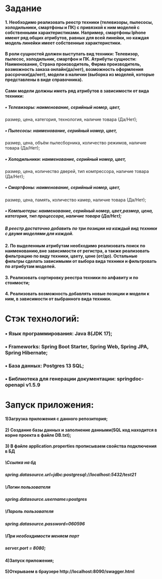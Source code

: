 # Задание
 
#### 1.	Необходимо реализовать реестр техники (телевизоры, пылесосы, холодильники, смартфоны и ПК) с привязкой к ним моделей с собственными характеристиками. Например, смартфоны Iphone имеют ряд общих атрибутов, равных для всей линейки, но каждая модель линейки имеет собственные характеристики.
#### В роли сущностей должен выступать вид техники: Телевизор, пылесос, холодильник, смартфон и ПК. Атрибуты сущности: Наименование, Страна производитель, Фирма производитель, возможность заказа онлайн(да/нет), возможность оформления рассрочки(да/нет), модели в наличии (выборка из моделей, которые представлены в виде справочника).
#### Сами модели должны иметь ряд атрибутов в зависимости от вида техники: 
 ##### •	Телевизоры: наименование, серийный номер, цвет,
 размер, цена, категория, технология, наличие товара (Да/Нет);
##### •	Пылесосы: наименование, серийный номер, цвет,
 размер, цена, объём пылесборника, количество режимов, наличие товара (Да/Нет);
##### •	Холодильники: наименование, серийный номер, цвет,
 размер, цена, количество дверей, тип компрессора, наличие товара (Да/Нет);
##### •	Смартфоны: наименование, серийный номер, цвет,
 размер, цена, память, количество камер, наличие товара (Да/Нет);
##### •	Компьютеры: наименование, серийный номер, цвет,размер, цена, категория, тип процессора, наличие товара (Да/Нет);
##### В реестр достаточно добавить по три позиции на каждый вид техники с двумя моделями для каждой.
#### 2.	По выделенным атрибутам необходимо реализовать поиск по наименованию,вне зависимости от регистра, а также реализовать фильтрацию по виду техники, цвету, цене (от/до). Остальные фильтры сделать зависимыми от выбора вида техники и фильтровать по атрибутам моделей. 
#### 3.	Реализовать сортировку реестра техники по алфавиту и по стоимости;
#### 4.	Реализовать возможность добавлять новые позиции и модели к ним, в зависимости от выбранного вида техники.

# Стэк технологий:

 ### •	Язык программирования: Java 8(JDK 17);
 ### •	Frameworks: Spring Boot Starter, Spring Web, Spring JPA, Spring Hibernate;
 ### •	База данных: Postgres 13 SQL;
 ### •	Библиотека для генерации документации: springdoc-openapi v1.5.9

# Запуск приложения:

#### 1)Загрузка приложения с данного репозитория;
#### 2) Создание базы данных и заполнение данными(SQL код находится в корне проекта в файле DB.txt);
#### 3) В файле application.properties прописываем свойства подключения в БД
##### \\Ссылка на бд
##### spring.datasource.url=jdbc:postgresql://localhost:5432/test21 
##### \\Логин пользователя
##### spring.datasource.username=postgres
##### \\Пароль пользователя
##### spring.datasource.password=060596
##### \\При необохдимости меняем порт
##### server.port = 8080;
#### 4)Запуск приложения;
#### 5)Открываем в браузере http://localhost:8090/swagger.html

